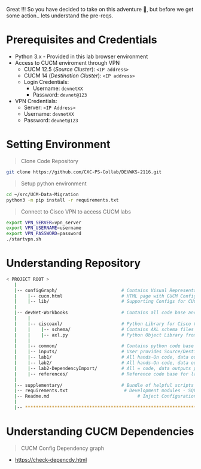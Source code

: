 Great !!! So you have decided to take on this adventure 🥁, but before we get some action.. lets understand the pre-reqs.

# Prerequisites and Credentials

- Python 3.x - Provided in this lab browser environment
- Access to CUCM enviroment through VPN
  - CUCM 12.5 (_Source Cluster_): ```<IP address>```
  - CUCM 14 (_Destination Cluster_): ```<IP address>```
  - Login Credentials:
    - Username: ```devnetXX```
    - Password: ```devnet@123```
- VPN Credentials:
  - Server: ```<IP Address>```
  - Username: ```devnetXX```
  - Password: ```devnet@123```
  

# Setting Environment

> Clone Code Repository

```bash
git clone https://github.com/CXC-PS-Collab/DEVWKS-2116.git
```

> Setup python environment

```bash
cd ~/src/UCM-Data-Migration
python3 -m pip install -r requirements.txt
```

> Connect to Cisco VPN to access CUCM labs

```bash
export VPN_SERVER=vpn_server
export VPN_USERNAME=username
export VPN_PASSWORD=password
./startvpn.sh
```

# Understanding Repository

```bash
< PROJECT ROOT >
   |
   |-- configGraph/                        # Contains Visual Representation of CUCM Configs and it's dependencies
   |    |-- cucm.html                      # HTML page with CUCM Config Nodes
   |    |-- lib/                           # Supporting Configs for CUCM HTML page (no changes required)
   |
   |-- devNet-Workbooks                    # Contains all code base and files required for this devnet lab
   |    |
   |    |-- ciscoaxl/                      # Python Library for Cisco CUCM AXL API
   |    |    |-- schema/                   # Contains AXL schema files for CUCM 11.5, CUCM 12.5 & CUCM 14
   |    |    |-- axl.py                    # Python Object Library from AXL schema
   |    |
   |    |-- common/                        # Contains python code base which is common across labs
   |    |-- inputs/                        # User provides Source/Destination cluster details in JSON's defined in this folder
   |    |-- lab1/                          # All hands-On code, data outputs pertaining to Lab 1 will be present in this folder
   |    |-- lab2/                          # All hands-On code, data outputs pertaining to Lab 2 will be present in this folder
   |    |-- lab2-DependencyImport/         # All = code, data outputs pertaining to Lab 2 SIP Trunk dependencies is present here
   |    |-- references/                    # Reference code base for lab 1 and lab 2
   |
   |-- supplementary/                      # Bundle of helpful scripts to extend the functionality
   |-- requirements.txt                     # Development modules - SQLite storage
   |-- Readme.md                                 # Inject Configuration via Environment
   |
   |-- ************************************************************************
```

# Understanding CUCM Dependencies

> CUCM Config Dependency graph
- https://check-depencdy.html

